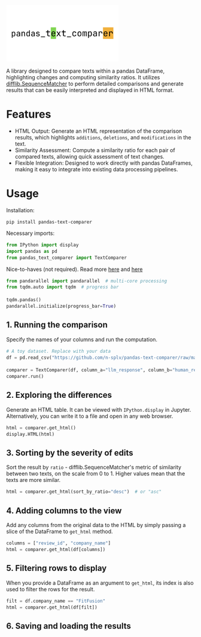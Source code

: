 <picture>
  <source media="(prefers-color-scheme: dark)" srcset="docs/images/logo.dark.png" width="300">
  <source media="(prefers-color-scheme: light)" srcset="docs/images/logo.light.png" width="300">
  <img alt="logo" src="https://github.com/n-splv/pandas-text-comparer/raw/main/docs/images/logo.light.png" width="300">
</picture>

A library designed to compare texts within a pandas DataFrame, highlighting 
changes and computing similarity ratios. It utilizes [difflib.SequenceMatcher](https://docs.python.org/3/library/difflib.html) to 
perform detailed comparisons and generate results that can be easily interpreted
and displayed in HTML format.

# Features
- HTML Output: Generate an HTML representation of the comparison results, which highlights `additions`, `deletions`, and `modifications` in the text.
- Similarity Assessment: Compute a similarity ratio for each pair of compared texts, allowing quick assessment of text changes.
- Flexible Integration: Designed to work directly with pandas DataFrames, making it easy to integrate into existing data processing pipelines.

# Usage
Installation:
```
pip install pandas-text-comparer
```
Necessary imports:
```python
from IPython import display
import pandas as pd
from pandas_text_comparer import TextComparer
```
Nice-to-haves (not required). Read more [here](https://github.com/nalepae/pandarallel) and [here](https://github.com/tqdm/tqdm)
```python
from pandarallel import pandarallel  # multi-core processing
from tqdm.auto import tqdm  # progress bar

tqdm.pandas()
pandarallel.initialize(progress_bar=True)
```
## 1. Running the comparison
Specify the names of your columns and run the computation.
```python
# A toy dataset. Replace with your data
df = pd.read_csv("https://github.com/n-splv/pandas-text-comparer/raw/main/data/demo/review-responses.csv.gz")

comparer = TextComparer(df, column_a="llm_response", column_b="human_response")
comparer.run()
```

## 2. Exploring the differences
Generate an HTML table. It can be viewed with `IPython.display` in Jupyter. 
Alternatively, you can write it to a file and open in any web browser.  
```python
html = comparer.get_html()
display.HTML(html)
```

## 3. Sorting by the severity of edits
Sort the result by `ratio` - difflib.SequenceMatcher's metric of similarity between two texts, on the scale from 0 to 1. Higher values mean
that the texts are more similar.
```python
html = comparer.get_html(sort_by_ratio="desc")  # or "asc"
```

## 4. Adding columns to the view
Add any columns from the original data to the HTML by simply passing a slice of
the DataFrame to `get_html` method.
```python
columns = ["review_id", "company_name"]
html = comparer.get_html(df[columns])
```
## 5. Filtering rows to display
When you provide a DataFrame as an argument to `get_html`, its index is also used to 
filter the rows for the result. 
```python
filt = df.company_name == "FitFusion"
html = comparer.get_html(df[filt])
```

## 6. Saving and loading the results